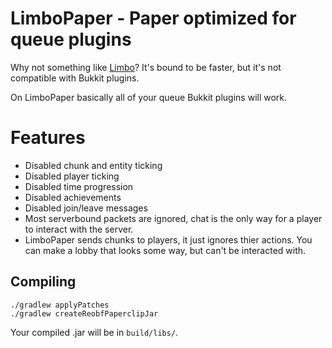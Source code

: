 # LimboPaper - Paper optimized for queue plugins

Why not something like [Limbo](https://github.com/LOOHP/Limbo)? It's bound to be faster, but it's not compatible with Bukkit plugins.

On LimboPaper basically all of your queue Bukkit plugins will work.

# Features

* Disabled chunk and entity ticking
* Disabled player ticking
* Disabled time progression
* Disabled achievements
* Disabled join/leave messages
* Most serverbound packets are ignored, chat is the only way for a player to interact with the server.
* LimboPaper sends chunks to players, it just ignores thier actions. You can make a lobby that looks some way, but can't be interacted with.

## Compiling

```
./gradlew applyPatches
./gradlew createReobfPaperclipJar
```

Your compiled .jar will be in `build/libs/`.
